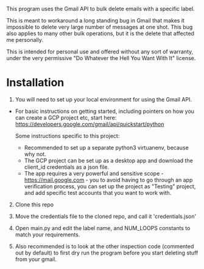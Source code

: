 This program uses the Gmail API to bulk delete emails with a
specific label.

This is meant to workaround a long standing bug in Gmail that makes it
impossible to delete very large number of messages at one shot. This
bug also applies to many other bulk operations, but it is the delete
that affected me personally.

This is intended for personal use and offered without any sort of
warranty, under the very permissive "Do Whatever the Hell You Want
With It" license.


Installation
===

1. You will need to set up your local environment for using the Gmail API.

  - For basic instructions on getting started, including pointers on how you
    can create a GCP project etc, start here:
    https://developers.google.com/gmail/api/quickstart/python

    Some instructions specific to this project:

    - Recommended to set up a separate python3 virtuanenv, because why not.
    - The GCP project can be set up as a desktop app and download the client_id credentials as a json file.
    - The app requires a very powerful and sensitive scope - https://mail.google.com - you to avoid having to go through an app verification process, you can set up the project as "Testing" project, and add specific test accounts that you want to work with.

2. Clone this repo

3. Move the credentials file to the cloned repo, and call it 'credentials.json'

4. Open main.py and edit the label name, and NUM_LOOPS constants to match your requirements.

5. Also recommended is to look at the other inspection code (commented
out by default) to first dry run the program before you start deleting
stuff from your gmail.
